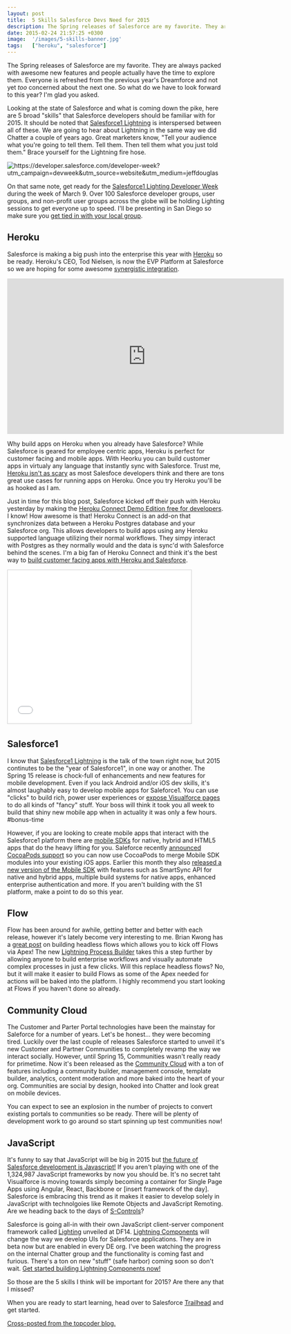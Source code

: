 ```yaml
---
layout: post
title:  5 Skills Salesforce Devs Need for 2015
description: The Spring releases of Salesforce are my favorite. They are always packed with awesome new features and people actually have the time to explore them. Everyone is refreshed from the previous years Dreamforce and not yet too concerned about the next one. So what do we have to look forward to this year? Im glad you asked. Looking at the state of Salesforce and what is coming down the pike, here are 5 broad skills that Salesforce developers should be familiar with for 2015. It should be noted that 
date: 2015-02-24 21:57:25 +0300
image:  '/images/5-skills-banner.jpg'
tags:   ["heroku", "salesforce"]
---
```

<p>The Spring releases of Salesforce are my favorite. They are always packed with awesome new features and people actually have the time to explore them. Everyone is refreshed from the previous year's Dreamforce and not yet <em>too</em> concerned about the next one. So what do we have to look forward to this year? I'm glad you asked.</p>
<p>Looking at the state of Salesforce and what is coming down the pike, here are 5 broad "skills" that Salesforce developers should be familiar with for 2015. It should be noted that <a href="http://www.salesforce.com/platform/services/lightning/">Salesforce1 Lightning</a> is interspersed between all of these. We are going to hear about Lightning in the same way we did Chatter a couple of years ago. Great marketers know, "Tell your audience what you're going to tell them. Tell them. Then tell them what you just told them." Brace yourself for the Lightning fire hose.</p>
<p><img src="http://res.cloudinary.com/hzxejch6p/image/upload/v1424194653/2015-02-728x90-lightning_astro-retargeter_d2ybjy.png" alt="https://developer.salesforce.com/developer-week?utm_campaign=devweek&utm_source=website&utm_medium=jeffdouglas" ></p>
<p>On that same note, get ready for the <a href="https://developer.salesforce.com/blogs/developer-relations/2015/02/lightning-developer-week-strikes-100-cities.html">Salesforce1 Lighting Developer Week</a> during the week of March 9. Over 100 Salesforce developer groups, user groups, and non-profit user groups across the globe will be holding Lighting sessions to get everyone up to speed. I'll be presenting in San Diego so make sure you <a href="https://developer.salesforce.com/dugs?title=page/Force.com_User_Groups">get tied in with your local group</a>.</p>
<h2 id="heroku">Heroku</h2>
<p>Salesforce is making a big push into the enterprise this year with <a href="https://www.heroku.com/">Heroku</a> so be ready. Heroku's CEO, Tod Nielsen, is now the EVP Platform at Salesforce so we are hoping for some awesome <a href="https://www.youtube.com/watch?v=PV_GcBmqh-o#t=14">synergistic integration</a>.</p>
<div class="flex-video"><iframe width="640" height="360" src="https://www.youtube.com/embed/PV_GcBmqh-o?start=13" frameborder="0" allowfullscreen></iframe></div>
<p>Why build apps on Heroku when you already have Salesforce? While Salesforce is geared for employee centric apps, Heroku is perfect for customer facing and mobile apps. With Heorku you can build customer apps in virtualy any language that instantly sync with Salesforce. Trust me, <a href="/2015/02/10/hey-salesforce-devs-heroku-aint-that-scary/">Heroku isn't as scary</a> as most Salesfoce developers think and there are tons great use cases for running apps on Heroku. Once you try Heroku you'll be as hooked as I am.</p>
<p>Just in time for this blog post, Salesforce kicked off their push with Heroku yesterday by making the <a href="https://developer.salesforce.com/blogs/developer-relations/2015/02/test-drive-heroku-connect.html">Heroku Connect Demo Edition free for developers</a>. I know! How awesome is that! Heroku Connect is an add-on that synchronizes data between a Heroku Postgres database and your Salesforce org. This allows developers to build apps using any Heroku supported language utilizing their normal workflows. They simpy interact with Postgres as they normally would and the data is sync'd with Salesforce behind the scenes. I'm a big fan of Heroku Connect and think it's the best way to <a href="/2015/01/16/strategies-for-building-customer-facing-apps-with-salesforce-com/">build customer facing apps with Heroku and Salesforce</a>.</p>
<div class="flex-video"><iframe src="//www.slideshare.net/slideshow/embed_code/40354424" width="425" height="355" frameborder="0" marginwidth="0" marginheight="0" scrolling="no" style="border:1px solid #CCC; border-width:1px; margin-bottom:5px; max-width: 100%;" allowfullscreen> </iframe></div>
<h2 id="salesforce1">Salesforce1</h2>
<p>I know that <a href="http://www.salesforce.com/platform/services/lightning/">Salesforce1 Lightning</a> is the talk of the town right now, but 2015 continutes to be the "year of Salesforce1", in one way or another. The Spring 15 release is chock-full of enhancements and new features for mobile development. Even if you lack Android and/or iOS dev skills, it's almost laughably easy to develop mobile apps for Saleforce1. You can use "clicks" to build rich, power user experiences or <a href="https://www.youtube.com/watch?v=R3ytoc2MB60">expose Visualforce pages</a> to do all kinds of "fancy" stuff. Your boss will think it took you all week to build that shiny new mobile app when in actuality it was only a few hours. #bonus-time</p>
<p>However, if you are looking to create mobile apps that interact with the Salesforce1 platform there are <a href="https://developer.salesforce.com/page/Mobile_SDK">mobile SDKs</a> for native, hybrid and HTML5 apps that do the heavy lifting for you. Saleforce recently <a href="https://developer.salesforce.com/blogs/engineering/2015/02/cocoapods-support-comes-mobile-sdk.html">announced CocoaPods support</a> so you can now use CocoaPods to merge Mobile SDK modules into your existing iOS apps. Earlier this month they also <a href="https://developer.salesforce.com/blogs/engineering/2015/02/salesforce-mobile-sdk-3-1-unified-app-architecture-brings-unparalleled-flexibility.html">released a new version of the Mobile SDK</a> with features such as SmartSync API for native and hybrid apps, multiple build systems for native apps, enhanced enterprise authentication and more. If you aren't building with the S1 platform, make a point to do so this year.</p>
<h2 id="flow">Flow</h2>
<p>Flow has been around for awhile, getting better and better with each release, however it's lately become very interesting to me. Brian Kwong has a <a href="https://salesforcewizard.wordpress.com/2014/11/13/attack-of-the-headless-flow-building-a-trigger-ready-flow/">great post</a> on building headless flows which allows you to kick off Flows via Apex! The new <a href="https://help.salesforce.com/HTViewHelpDoc?id=process_overview.htm">Lightning Process Builder</a> takes this a step further by allowing anyone to build enterprise workflows and visually automate complex processes in just a few clicks. Will this replace headless flows? No, but it will make it easier to build Flows as some of the Apex needed for actions will be baked into the platform. I highly recommend you start looking at Flows if you haven't done so already.</p>
<h2 id="communitycloud">Community Cloud</h2>
<p>The Customer and Parter Portal technologies have been the mainstay for Saleforce for a number of years. Let's be honest... they were becoming tired. Luckily over the last couple of releases Salesforce started to unveil it's new Customer and Partner Communities to completely revamp the way we interact socially. However, until Spring 15, Communities wasn't really ready for primetime. Now it's been released as the <a href="http://www.salesforce.com/company/news-press/press-releases/2014/08/140827.jsp">Community Cloud</a> with a ton of features including a community builder, management console, template builder, analytics, content moderation and more baked into the heart of your org. Communities are social by design, hooked into Chatter and look great on mobile devices.</p>
<p>You can expect to see an explosion in the number of projects to convert existing portals to communities so be ready. There will be plenty of development work to go around so start spinning up test communities now!</p>
<h2 id="javascript">JavaScript</h2>
<p>It's funny to say that JavaScript will be big in 2015 but <a href="/2015/02/06/the-future-of-salesforce-development-is-javascript/">the future of Salesforce development is Javascript!</a> If you aren't playing with one of the 1,324,987 JavaScript frameworks by now you should be. It's no secret taht Visualforce is moving towards simply becoming a container for Single Page Apps using Angular, React, Backbone or [insert framework of the day]. Salesforce is embracing this trend as it makes it easier to develop solely in JavaScript with technolgoies like Remote Objects and JavaScript Remoting. Are we heading back to the days of <a href="https://help.salesforce.com/HTViewHelpDoc?id=dev_about_scontrols.htm&language=en_US">S-Controls</a>?</p>
<p>Salesforce is going all-in with their own JavaScript client-server component framework called <a href="https://developer.salesforce.com/docs/atlas.en-us.lightning.meta/lightning/intro_framework.htm">Lighting</a> unveiled at DF14. <a href="https://developer.salesforce.com/docs/atlas.en-us.lightning.meta/lightning/">Lightning Components</a> will change the way we develop UIs for Salesforce applications. They are in beta now but are enabled in every DE org. I've been watching the progress on the internal Chatter group and the functionality is coming fast and furious. There's a ton on new "stuff" (safe harbor) coming soon so don't wait. <a href="/2014/10/14/tutorial-build-your-first-lightning-component/">Get started building Lightning Components now!</a></p>
<p>So those are the 5 skills I think will be important for 2015? Are there any that I missed?</p>
<p>When you are ready to start learning, head over to Salesforce <a href="https://developer.salesforce.com/trailhead">Trailhead</a> and get started.</p>
<p><a href="https://www.topcoder.com/blog/5-skills-salesforce-devs-need-for-2015/">Cross-posted from the topcoder blog.</a></p>

